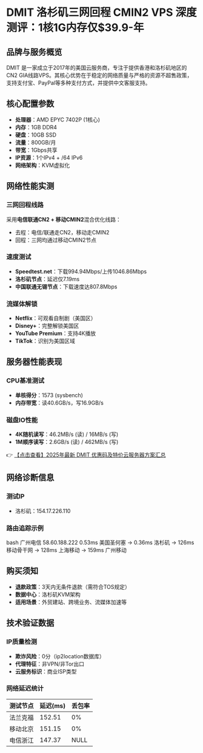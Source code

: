 # DMIT 洛杉矶三网回程 CMIN2 VPS 深度测评：1核1G内存仅$39.9-年

## 品牌与服务概览

DMIT 是一家成立于2017年的美国云服务商，专注于提供香港和洛杉矶地区的CN2 GIA线路VPS。其核心优势在于稳定的网络质量与严格的资源不超售政策，支持支付宝、PayPal等多种支付方式，并提供中文客服支持。

## 核心配置参数

- **处理器**：AMD EPYC 7402P (1核心)
- **内存**：1GB DDR4
- **硬盘**：10GB SSD
- **流量**：800GB/月
- **带宽**：1Gbps共享
- **IP资源**：1个IPv4 + /64 IPv6
- **网络架构**：KVM虚拟化

## 网络性能实测

### 三网回程线路
采用**电信联通CN2 + 移动CMIN2**混合优化线路：
- 去程：电信/联通走CN2，移动走CMIN2
- 回程：三网均通过移动CMIN2节点

### 速度测试
- **Speedtest.net**：下载994.94Mbps/上传1046.86Mbps
- **洛杉矶节点**：延迟仅7.19ms
- **中国联通无锡节点**：下载速度达807.8Mbps

### 流媒体解锁
- **Netflix**：可观看自制剧（美国区）
- **Disney+**：完整解锁美国区
- **YouTube Premium**：支持4K播放
- **TikTok**：识别为美国区域

## 服务器性能表现

### CPU基准测试
- **单核得分**：1573 (sysbench)
- **内存带宽**：读40.6GB/s，写16.9GB/s

### 磁盘IO性能
- **4K随机读写**：46.2MB/s (读) / 16MB/s (写)
- **1M顺序读写**：2.6GB/s (读) / 462MB/s (写)

👉 [【点击查看】2025年最新 DMIT 优惠码及特价云服务器方案汇总](https://bit.ly/dmit_coupon)

## 网络诊断信息

### 测试IP
- 洛杉矶：154.17.226.110

### 路由追踪示例
bash
广州电信 58.60.188.222
0.53ms  美国圣何塞 → 0.36ms 洛杉矶 → 126ms 移动骨干网 → 128ms 上海移动 → 159ms 广州移动

## 购买须知

- **退款政策**：3天内无条件退款（需符合TOS规定）
- **数据中心**：洛杉矶KVM架构
- **适用场景**：外贸建站、跨境业务、流媒体加速等

## 技术验证数据

### IP质量检测
- **欺诈风险**：0分（ip2location数据库）
- **代理特征**：非VPN/非Tor出口
- **云服务标识**：商业ISP类型

### 网络延迟统计
| 测试节点       | 延迟(ms) | 丢包率 |
|----------------|---------|-------|
| 法兰克福       | 152.51  | 0%    |
| 移动北京       | 151.15  | 0%    |
| 电信浙江       | 147.37  | NULL  |